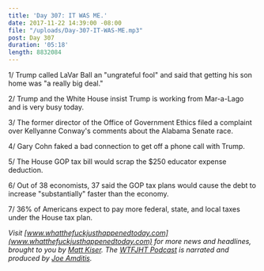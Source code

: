 ```yaml
---
title: 'Day 307: IT WAS ME.'
date: 2017-11-22 14:39:00 -08:00
file: "/uploads/Day-307-IT-WAS-ME.mp3"
post: Day 307
duration: '05:18'
length: 8832084
---
```


1/ Trump called LaVar Ball an "ungrateful fool" and said that getting his son home was "a really big deal."

2/ Trump and the White House insist Trump is working from Mar-a-Lago and is very busy today.

3/ The former director of the Office of Government Ethics filed a complaint over Kellyanne Conway's comments about the Alabama Senate race.

4/ Gary Cohn faked a bad connection to get off a phone call with Trump.

5/ The House GOP tax bill would scrap the $250 educator expense deduction.

6/ Out of 38 economists, 37 said the GOP tax plans would cause the debt to increase "substantially" faster than the economy.

7/ 36% of Americans expect to pay more federal, state, and local taxes under the House tax plan.

*Visit [www.whatthefuckjusthappenedtoday.com](www.whatthefuckjusthappenedtoday.com) for more news and headlines, brought to you by [Matt Kiser](https://twitter.com/Matt_Kiser). The [WTFJHT Podcast](https://whatthefuckjusthappenedtoday.com/podcasts/) is narrated and produced by [Joe Amditis](https://twitter.com/jsamditis).*
